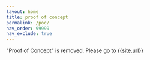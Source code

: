 ```yaml
---
layout: home
title: proof of concept
permalink: /poc/
nav_order: 99999
nav_exclude: true
---
```

<p>"Proof of Concept" is removed. Please go to <a href="{{site.url}}">{{site.url}}</a></p>
